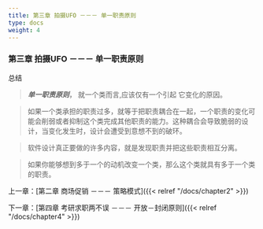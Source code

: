 ```yaml
---
title: 第三章 拍摄UFO －－－ 单一职责原则
type: docs
weight: 4
---
```


### 第三章 拍摄UFO －－－ 单一职责原则

总结

> ***单一职责原则***， 就一个类而言,应该仅有一个引起 它变化的原因。

>如果一个类承担的职责过多，就等于把职责耦合在一起，一个职责的变化可能会削弱或者抑制这个类完成其他职责的能力。这种耦合会导致脆弱的设计，当变化发生时，设计会遭受到意想不到的破环。

>软件设计真正要做的许多内容，就是发现职责并把这些职责相互分离。

> 如果你能够想到多于一个的动机改变一个类，那么这个类就具有多于一个类的职责。

上一章：[第二章 商场促销 －－－ 策略模式]({{< relref "/docs/chapter2" >}})

下一章：[第四章 考研求职两不误 －－－ 开放－封闭原则]({{< relref "/docs/chapter4" >}})